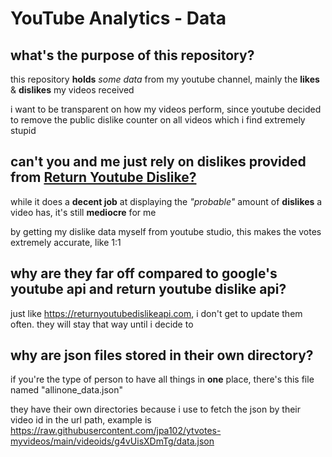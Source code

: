 # YouTube Analytics - Data

## what's the purpose of this repository?

this repository **holds** *some data* from my youtube channel, mainly the **likes** & **dislikes** my videos received

i want to be transparent on how my videos perform, since youtube decided to remove the public dislike counter on all videos which i find extremely stupid

## can't you and me just rely on dislikes provided from [Return Youtube Dislike?](https://returnyoutubedislike.com/)

while it does a **decent job** at displaying the *"probable"* amount of **dislikes** a video has, it's still **mediocre** for me

by getting my dislike data myself from youtube studio, this makes the votes extremely accurate, like 1:1

## why are they far off compared to google's youtube api and return youtube dislike api?

just like https://returnyoutubedislikeapi.com, i don't get to update them often. they will stay that way until i decide to

## why are json files stored in their own directory?

if you're the type of person to have all things in **one** place, there's this file named "allinone_data.json"

they have their own directories because i use to fetch the json by their video id in the url path, example is https://raw.githubusercontent.com/jpa102/ytvotes-myvideos/main/videoids/g4vUisXDmTg/data.json
